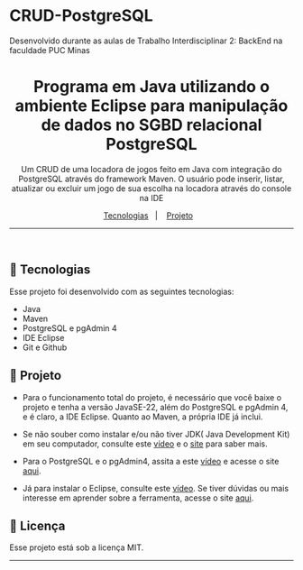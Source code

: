# CRUD-PostgreSQL

Desenvolvido durante as aulas de Trabalho Interdisciplinar 2: BackEnd  na faculdade PUC Minas

<h1 align="center">Programa em Java utilizando o ambiente Eclipse para manipulação de dados no SGBD relacional PostgreSQL</h1>

<p align="center">
Um CRUD de uma locadora de jogos feito em Java com integração do PostgreSQL através do framework Maven.
O usuário pode inserir, listar, atualizar ou excluir um jogo de sua escolha na locadora através do console na IDE
 <br/>

</p>

<p align="center">
  <a href="#-tecnologias">Tecnologias</a>&nbsp;&nbsp;&nbsp;|&nbsp;&nbsp;&nbsp;
  <a href="#-projeto">Projeto</a>&nbsp;&nbsp;&nbsp;
</p>

---

<br>

## 🚀 Tecnologias

Esse projeto foi desenvolvido com as seguintes tecnologias:

- Java
- Maven
- PostgreSQL e pgAdmin 4
- IDE Eclipse
- Git e Github

## 📁 Projeto

- Para o funcionamento total do projeto, é necessário que você baixe o projeto e tenha a versão JavaSE-22, além do PostgreSQL e pgAdmin 4, e é claro, a IDE Eclipse. Quanto ao Maven, a própria IDE já inclui.

- Se não souber como instalar e/ou não tiver JDK( Java Development Kit) em seu computador, consulte este [vídeo](https://www.youtube.com/watch?v=sNFii-cvNz0) e o [site](https://www.oracle.com/br/java/technologies/downloads/) para saber mais.

- Para o PostgreSQL e o pgAdmin4, assita a este [vídeo](https://www.youtube.com/watch?v=UbX-2Xud1JA&t=160s) e acesse o site [aqui](https://www.postgresql.org/download/).

- Já para instalar o Eclipse, consulte este [vídeo](https://www.youtube.com/watch?v=1-TXv0D5bcg). Se tiver dúvidas ou mais interesse em aprender sobre a ferramenta, acesse o site [aqui](https://www.eclipse.org/).

## 📝 Licença

Esse projeto está sob a licença MIT.

---
